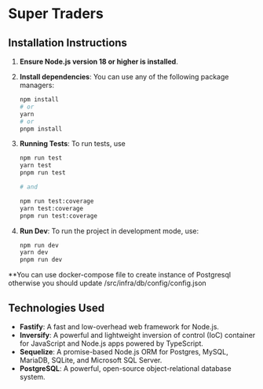 # Super Traders

## Installation Instructions

1. **Ensure Node.js version 18 or higher is installed**.

2. **Install dependencies**:
   You can use any of the following package managers:

   ```sh
   npm install
   # or
   yarn
   # or
   pnpm install
   ```

3. **Running Tests**:
   To run tests, use

   ```sh
   npm run test
   yarn test
   pnpm run test

   # and

   npm run test:coverage
   yarn test:coverage
   pnpm run test:coverage
   ```

4. **Run Dev**:
   To run the project in development mode, use:

   ```sh
   npm run dev
   yarn dev
   pnpm run dev
   ```

\*\*You can use docker-compose file to create instance of Postgresql otherwise you should update /src/infra/db/config/config.json

## Technologies Used

- **Fastify**: A fast and low-overhead web framework for Node.js.
- **Inversify**: A powerful and lightweight inversion of control (IoC) container for JavaScript and Node.js apps powered by TypeScript.
- **Sequelize**: A promise-based Node.js ORM for Postgres, MySQL, MariaDB, SQLite, and Microsoft SQL Server.
- **PostgreSQL**: A powerful, open-source object-relational database system.
